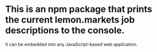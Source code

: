 # This is an npm package that prints the current lemon.markets job descriptions to the console.
It can be embedded into any JavaScript-based web application.
